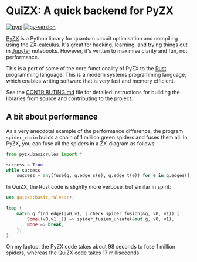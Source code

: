 # QuiZX: A quick backend for PyZX

[![pypi][]](https://pypi.org/project/quizx/)
[![py-version][]](https://pypi.org/project/quizx/)

  [pypi]: https://img.shields.io/pypi/v/quizx
  [py-version]: https://img.shields.io/pypi/pyversions/quizx

[PyZX](https://github.com/zxlang/pyzx) is a Python library for quantum circuit optimisation and compiling using the [ZX-calculus](https://zxcalculus.com). It's great for hacking, learning, and trying things out in [Jupyter](https://jupyter.org/) notebooks. However, it's written to maximise clarity and fun, not performance.

This is a port of some of the core functionality of PyZX to the [Rust](https://www.rust-lang.org/) programming language. This is a modern systems programming language, which enables writing software that is very fast and memory efficient.

See the [CONTRIBUTING.md](https://github.com/zxcalc/quizx/blob/master/CONTRIBUTING.md) file for detailed instructions for building the libraries from source and contributing to the project.

## A bit about performance

As a very anecdotal example of the performance difference, the program `spider_chain` builds a chain of 1 million green spiders and fuses them all. In PyZX, you can fuse all the spiders in a ZX-diagram as follows:

```python
from pyzx.basicrules import *

success = True
while success
    success = any(fuse(g, g.edge_s(e), g.edge_t(e)) for e in g.edges()):
```

In QuiZX, the Rust code is slightly more verbose, but similar in spirit:
```rust
use quizx::basic_rules::*;

loop {
    match g.find_edge(|v0,v1,_| check_spider_fusion(&g, v0, v1)) {
        Some((v0,v1,_)) => spider_fusion_unsafe(&mut g, v0, v1),
        None => break,
    };
}
```

On my laptop, the PyZX code takes about 98 seconds to fuse 1 million spiders, whereas the QuiZX code takes 17 milliseconds.